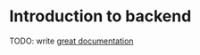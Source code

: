 # Introduction to backend

TODO: write [great documentation](https://jacobian.org/writing/what-to-write/)
